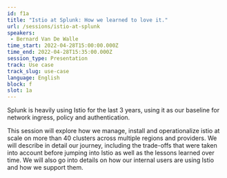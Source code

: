 ```yaml
---
id: f1a
title: "Istio at Splunk: How we learned to love it."
url: /sessions/istio-at-splunk
speakers:
 - Bernard Van De Walle
time_start: 2022-04-28T15:00:00.000Z
time_end: 2022-04-28T15:35:00.000Z
session_type: Presentation
track: Use case
track_slug: use-case
language: English
block: f
slot: 1a
---
```


Splunk is heavily using Istio for the last 3 years, using it as our baseline for network ingress, policy and authentication.

This session will explore how we manage, install and operationalize istio at scale on more than 40 clusters across multiple regions and providers. We will describe in detail our journey, including the trade-offs that were taken into account before jumping into Istio as well as the lessons learned over time. We will also go into details on how our internal users are using Istio and how we support them.